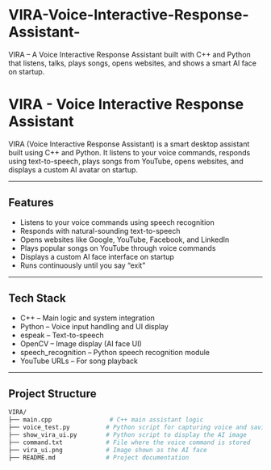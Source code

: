 # VIRA-Voice-Interactive-Response-Assistant-
VIRA – A Voice Interactive Response Assistant built with C++ and Python that listens, talks, plays songs, opens websites, and shows a smart AI face on startup.
# VIRA - Voice Interactive Response Assistant

VIRA (Voice Interactive Response Assistant) is a smart desktop assistant built using C++ and Python. It listens to your voice commands, responds using text-to-speech, plays songs from YouTube, opens websites, and displays a custom AI avatar on startup.

---

## Features

- Listens to your voice commands using speech recognition  
- Responds with natural-sounding text-to-speech  
- Opens websites like Google, YouTube, Facebook, and LinkedIn  
- Plays popular songs on YouTube through voice commands  
- Displays a custom AI face interface on startup  
- Runs continuously until you say “exit”

---

## Tech Stack

- C++ – Main logic and system integration  
- Python – Voice input handling and UI display  
- espeak – Text-to-speech  
- OpenCV – Image display (AI face UI)  
- speech_recognition – Python speech recognition module  
- YouTube URLs – For song playback  

---

## Project Structure

```bash
VIRA/
├── main.cpp                # C++ main assistant logic
├── voice_test.py          # Python script for capturing voice and saving to file
├── show_vira_ui.py        # Python script to display the AI image
├── command.txt            # File where the voice command is stored
├── vira_ui.png            # Image shown as the AI face
├── README.md              # Project documentation
